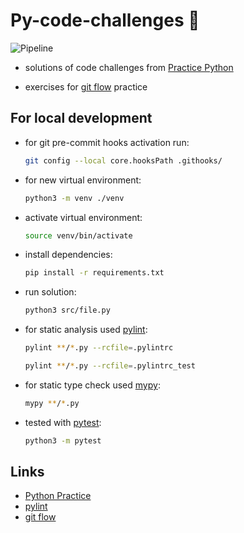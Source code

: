 # Py-code-challenges 🐶

![Pipeline](https://github.com/hankazajicova/Py-code-challenge/workflows/Python%20package/badge.svg)

- solutions of code challenges from [Practice Python](https://www.practicepython.org/)

- exercises for [git flow](https://guides.github.com/introduction/flow/) practice

## For local development

- for git pre-commit hooks activation run:

    ```bash
    git config --local core.hooksPath .githooks/
    ```

- for new virtual environment:

    ```bash
    python3 -m venv ./venv
    ```

- activate virtual environment:

    ```bash
    source venv/bin/activate
    ```

- install dependencies:

    ```bash
    pip install -r requirements.txt
    ```

- run solution:

    ```bash
    python3 src/file.py
    ```

- for static analysis used [pylint](https://www.pylint.org/):

    ```bash
    pylint **/*.py --rcfile=.pylintrc
    
    pylint **/*.py --rcfile=.pylintrc_test
    ```

- for static type check used [mypy](http://mypy-lang.org/):

    ```bash
    mypy **/*.py
    ```

- tested with [pytest](https://docs.pytest.org/en/stable/):

    ```bash
    python3 -m pytest
    ```


## Links

- [Python Practice](https://www.practicepython.org/)
- [pylint](https://www.pylint.org/)
- [git flow](https://guides.github.com/introduction/flow/)